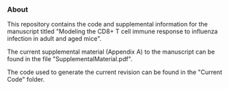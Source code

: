 ### About
This repository contains the code and supplemental information for the manuscript titled "Modeling the CD8+ T cell immune response to influenza infection in adult and aged mice".

The current supplemental material (Appendix A) to the manuscript can be found in the file "SupplementalMaterial.pdf".

The code used to generate the current revision can be found in the "Current Code" folder.

